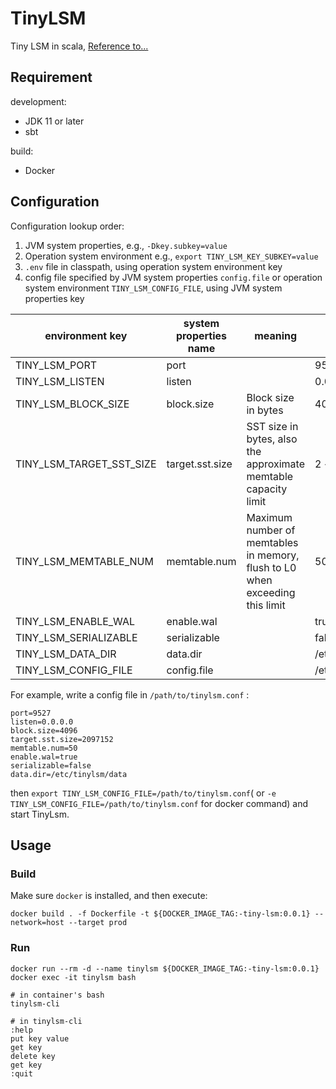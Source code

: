 # TinyLSM

Tiny LSM in scala, [Reference to...](https://skyzh.github.io/mini-lsm/00-preface.html)

## Requirement

development:

- JDK 11 or later
- sbt

build:

- Docker

## Configuration

Configuration lookup order:

1. JVM system properties, e.g., `-Dkey.subkey=value`
2. Operation system environment e.g., `export TINY_LSM_KEY_SUBKEY=value`
3. `.env` file in classpath, using operation system environment key
4. config file specified by JVM system properties `config.file` or operation system environment `TINY_LSM_CONFIG_FILE`,
   using JVM system properties key

| environment key          | system properties name | meaning                                                                      | default value             |
|--------------------------|------------------------|------------------------------------------------------------------------------|---------------------------|
| TINY_LSM_PORT            | port                   |                                                                              | 9527                      |
| TINY_LSM_LISTEN          | listen                 |                                                                              | 0.0.0.0                   |
| TINY_LSM_BLOCK_SIZE      | block.size             | Block size in bytes                                                          | 4096                      |
| TINY_LSM_TARGET_SST_SIZE | target.sst.size        | SST size in bytes, also the approximate memtable capacity limit              | 2 << 20 (2MB)             |
| TINY_LSM_MEMTABLE_NUM    | memtable.num           | Maximum number of memtables in memory, flush to L0 when exceeding this limit | 50                        |
| TINY_LSM_ENABLE_WAL      | enable.wal             |                                                                              | true                      |
| TINY_LSM_SERIALIZABLE    | serializable           |                                                                              | false                     |
| TINY_LSM_DATA_DIR        | data.dir               |                                                                              | /etc/tinylsm/data         |
| TINY_LSM_CONFIG_FILE     | config.file            |                                                                              | /etc/tinylsm/tinylsm.conf |

For example, write a config file in `/path/to/tinylsm.conf` :

```properties
port=9527
listen=0.0.0.0
block.size=4096
target.sst.size=2097152
memtable.num=50
enable.wal=true
serializable=false
data.dir=/etc/tinylsm/data
```

then `export TINY_LSM_CONFIG_FILE=/path/to/tinylsm.conf`( or `-e TINY_LSM_CONFIG_FILE=/path/to/tinylsm.conf` for docker
command) and start TinyLsm.

## Usage

### Build

Make sure `docker` is installed, and then execute:

```shell
docker build . -f Dockerfile -t ${DOCKER_IMAGE_TAG:-tiny-lsm:0.0.1} --network=host --target prod
```

### Run

```shell
docker run --rm -d --name tinylsm ${DOCKER_IMAGE_TAG:-tiny-lsm:0.0.1}
docker exec -it tinylsm bash

# in container's bash
tinylsm-cli

# in tinylsm-cli
:help
put key value
get key
delete key
get key
:quit
```
